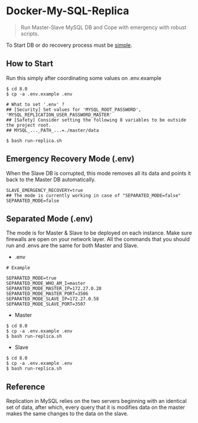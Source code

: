 # Docker-My-SQL-Replica

> Run Master-Slave MySQL DB and Cope with emergency with robust scripts.  

To Start DB or do recovery process must be [simple](https://github.com/Andrew-Kang-G/my-sql-replica).

## How to Start

Run this simply after coordinating some values on .env.example

```
$ cd 8.0
$ cp -a .env.example .env

# What to set '.env' ?
## [Security] Set values for 'MYSQL_ROOT_PASSWORD', 'MYSQL_REPLICATION_USER_PASSWORD_MASTER'
## [Safety] Consider setting the following 8 variables to be outside the project root.
## MYSQL_..._PATH_...=./master/data

$ bash run-replica.sh
```

## Emergency Recovery Mode (.env)

When the Slave DB is corrupted, this mode removes all its data and points it back to the Master DB automatically.

```
SLAVE_EMERGENCY_RECOVERY=true
## The mode is currently working in case of "SEPARATED_MODE=false"
SEPARATED_MODE=false
```

## Separated Mode (.env)

The mode is for Master & Slave to be deployed on each instance. Make sure firewalls are open on your network layer. All the commands that you should run and .envs are the same for both Master and Slave.

- .env
```
# Example

SEPARATED_MODE=true
SEPARATED_MODE_WHO_AM_I=master
SEPARATED_MODE_MASTER_IP=172.27.0.20
SEPARATED_MODE_MASTER_PORT=3506
SEPARATED_MODE_SLAVE_IP=172.27.0.58
SEPARATED_MODE_SLAVE_PORT=3507
```

- Master
```
$ cd 8.0
$ cp -a .env.example .env
$ bash run-replica.sh
```

- Slave
```
$ cd 8.0
$ cp -a .env.example .env
$ bash run-replica.sh
```

## Reference 
Replication in MySQL relies on the two servers beginning with an identical set of data, after which, every query that it is modifies data on the master makes the same changes to the data on the slave.